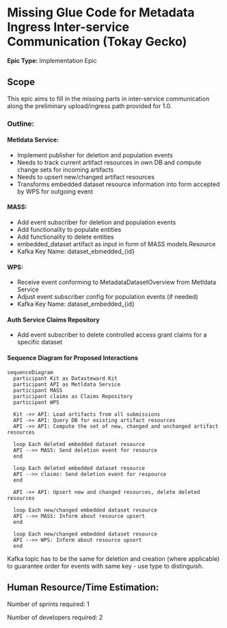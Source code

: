 # Missing Glue Code for Metadata Ingress Inter-service Communication (Tokay Gecko)
**Epic Type:** Implementation Epic

## Scope

This epic aims to fill in the missing parts in inter-service communication along the preliminary upload/ingress path provided for 1.0.

### Outline:

#### Metldata Service:

- Implement publisher for deletion and population events
- Needs to track current artifact resources in own DB and compute change sets for incoming artifacts
- Needs to upsert new/changed artifact resources
- Transforms embedded dataset resource information into form accepted by WPS for outgoing event

#### MASS:

- Add event subscriber for deletion and population events
- Add functionality to populate entities
- Add functionality to delete entities
- embedded_dataset artifact as input in form of MASS models.Resource
- Kafka Key Name: dataset_ebmedded_{id}

#### WPS:

- Receive event conforming to MetadataDatasetOverview from Metldata Service
- Adjust event subscriber config for population events (if needed)
- Kafka Key Name: dataset_embedded_{id}

#### Auth Service Claims Repository

- Add event subscriber to delete controlled access grant claims for a specific dataset

#### Sequence Diagram for Proposed Interactions

```mermaid
sequenceDiagram
  participant Kit as Datasteward Kit
  participant API as Metldata Service
  participant MASS
  participant claims as Claims Repository
  participant WPS

  Kit ->> API: Load artifacts from all submissions
  API ->> API: Query DB for existing artifact resources
  API ->> API: Compute the set of new, changed and unchanged artifact resources

  loop Each deleted embedded dataset resource
  API -->> MASS: Send deletion event for resource
  end

  loop Each deleted embedded dataset resource
  API -->> claims: Send deletion event for respource
  end

  API ->> API: Upsert new and changed resources, delete deleted resources

  loop Each new/changed embedded dataset resource
  API -->> MASS: Inform about resource upsert
  end

  loop Each new/changed embedded dataset resource
  API -->> WPS: Inform about resource upsert
  end
```

Kafka topic has to be the same for deletion and creation (where applicable) to guarantee order for events with same key - use type to distinguish.

## Human Resource/Time Estimation:

Number of sprints required: 1

Number of developers required: 2
